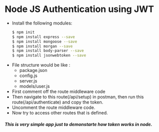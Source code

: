 # Node JS Authentication using JWT
- Install the following modules:
    ```sh
    $ npm init
    $ npm install express --save
    $ npm install mongoose --save
    $ npm install morgan --save
    $ npm install body-parser --save
    $ npm install jsonwebtoken --save
    ```
- File structure would be like :
    *  package.json
    *  config.js
    *  server.js
    *  models/user.js
- First comment off the route middleware code
- Then navigate to this route(/api/setup)  in postman, then run this route(/api/authenticate) and copy the token.
- Uncomment the route middleware code.
- Now try to access other routes that is defined.
 ##### This is very simple app just to demonstarte how token works in node.

